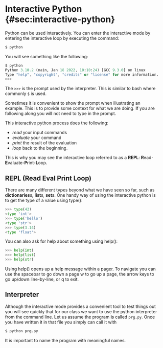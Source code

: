 # Interactive Python {#sec:interactive-python}

Python can be used interactively. You can enter the interactive mode by
entering the interactive loop by executing the command:

```bash
$ python
```

You will see something like the following:

```python
$ python
Python 3.10.2 (main, Jan 18 2022, 10:10:24) [GCC 9.3.0] on linux
Type "help", "copyright", "credits" or "license" for more information.
>>> 
```

The `>>>` is the prompt used by the interpreter. This is similar to bash
where commonly `$` is used.

Sometimes it is convenient to show the prompt when illustrating an
example. This is to provide some context for what we are doing. If you
are following along you will not need to type in the prompt.

This interactive python process does the following:

* *read* your input commands
* *evaluate* your command
* *print* the result of the evaluation
* *loop* back to the beginning.

This is why you may see the interactive loop referred to as a **REPL**:
**R**ead-**E**valuate-**P**rint-**L**oop.

## REPL (Read Eval Print Loop)

There are many different types beyond what we have seen so far, such as
**dictionaries**s, **list**s, **set**s. One handy way of using the
interactive python is to get the type of a value using type():

```python
>>> type(42)
<type 'int'>
>>> type('hello')
<type 'str'>
>>> type(3.14)
<type 'float'>
```

You can also ask for help about something using help():

```python
>>> help(int)
>>> help(list)
>>> help(str)
```

Using help() opens up a help message within a pager. To navigate you can
use the spacebar to go down a page w to go up a page, the arrow keys to
go up/down line-by-line, or q to exit.

## Interpreter

Although the interactive mode provides a convenient tool to test
things out you will see quickly that for our class we want to use the
python interpreter from the command line. Let us assume the program is
called `prg.py`. Once you have written it in that file you simply can call it with

```bash
$ python prg.py
```

It is important to name the program with meaningful names.

